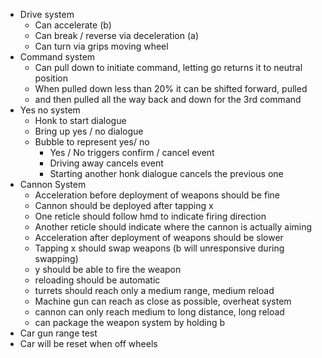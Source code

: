 - Drive system
  - Can accelerate (b)
  - Can break / reverse via deceleration (a)
  - Can turn via grips moving wheel
- Command system
  - Can pull down to initiate command, letting go returns it to neutral position
  - When pulled down less than 20% it can be shifted forward, pulled
  - and then pulled all the way back and down for the 3rd command 
- Yes no system
  - Honk to start dialogue
  - Bring up yes / no dialogue
  - Bubble to represent yes/ no
    - Yes / No triggers confirm / cancel event
    - Driving away cancels event
    - Starting another honk dialogue cancels the previous one
- Cannon System
  - Acceleration before deployment of weapons should be fine
  - Cannon should be deployed after tapping x 
  - One reticle should follow hmd to indicate firing direction
  - Another reticle should indicate where the cannon is actually aiming 
  - Acceleration after deployment of weapons should be slower
  - Tapping x should swap weapons (b will unresponsive during swapping)
  - y should be able to fire the weapon
  - reloading should be automatic
  - turrets should reach only a medium range, medium reload
  - Machine gun can reach as close as possible, overheat system
  - cannon can only reach medium to long distance, long reload
  - can package the weapon system by holding b
- Car gun range test
- Car will be reset when off wheels
